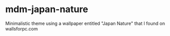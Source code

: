 # mdm-japan-nature
Minimalistic theme using a wallpaper entitled "Japan Nature" that I found on wallsforpc.com
